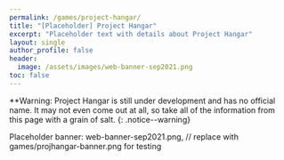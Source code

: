 ```yaml
---
permalink: /games/project-hangar/
title: "[Placeholder] Project Hangar"
excerpt: "Placeholder text with details about Project Hangar"
layout: single
author_profile: false
header:
  image: /assets/images/web-banner-sep2021.png
toc: false
---
```


**Warning: Project Hangar is still under development and has no official name. It may not even come out at all, so take all of the information from this page with a grain of salt. {: .notice--warning}

Placeholder banner: web-banner-sep2021.png, // replace with games/projhangar-banner.png for testing
